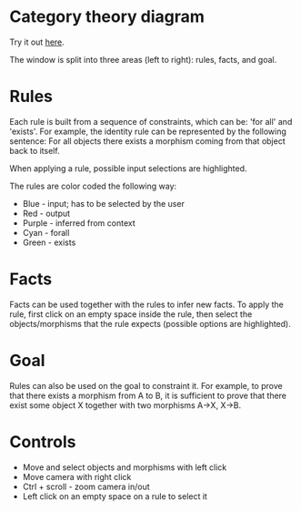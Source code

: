 # Category theory diagram

Try it out [here](https://nertsal.github.io/categories/).

The window is split into three areas (left to right): rules, facts, and goal.

# Rules

Each rule is built from a sequence of constraints, which can be: 'for all' and 'exists'. For example, the identity rule can be represented by the following sentence: For all objects there exists a morphism coming from that object back to itself.

When applying a rule, possible input selections are highlighted.

The rules are color coded the following way:
 - Blue - input; has to be selected by the user
 - Red - output
 - Purple - inferred from context
 - Cyan - forall
 - Green - exists
 
# Facts

Facts can be used together with the rules to infer new facts. To apply the rule, first click on an empty space inside the rule, then select the objects/morphisms that the rule expects (possible options are highlighted).

# Goal

Rules can also be used on the goal to constraint it. For example, to prove that there exists a morphism from A to B, it is sufficient to prove that there exist some object X together with two morphisms A->X, X->B.

# Controls
 - Move and select objects and morphisms with left click
 - Move camera with right click
 - Ctrl + scroll - zoom camera in/out
 - Left click on an empty space on a rule to select it
